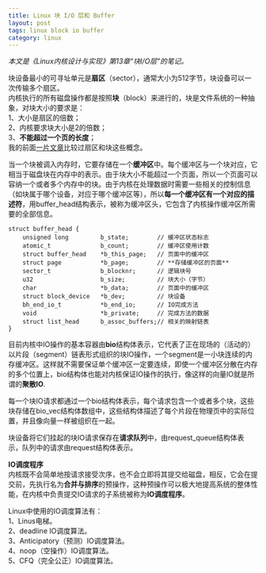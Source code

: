 ```yaml
---
title: Linux 块 I/O 层和 Buffer
layout: post
tags: linux block io buffer
category: linux
---
```

*本文是《Linux内核设计与实现》第13章“块I/O层”的笔记。*

块设备最小的可寻址单元是**扇区**（sector），通常大小为512字节，块设备可以一次传输多个扇区。  
内核执行的所有磁盘操作都是按照**块**（block）来进行的，块是文件系统的一种抽象，对块大小的要求是：  
1、大小是扇区的倍数；  
2、内核要求块大小是2的倍数；  
3、**不能超过一个页的长度**；  
我的前面[一片文章](http://xanpeng.github.com/2012/02/24/sector-block/)比较过扇区和块这些概念。

当一个块被调入内存时，它要存储在一个**缓冲区**中。每个缓冲区与一个块对应，它相当于磁盘块在内存中的表示。由于块大小不能超过一个页面，所以一个页面可以容纳一个或者多个内存中的块。由于内核在处理数据时需要一些相关的控制信息（如块属于哪个设备，对应于哪个缓冲区等），所以**每一个缓冲区有一个对应的描述符**，用buffer_head结构表示，被称为缓冲区头，它包含了内核操作缓冲区所需要的全部信息。

    struct buffer_head {
        unsigned long         b_state;        // 缓冲区状态标志
        atomic_t              b_count;        // 缓冲区使用计数
        struct buffer_head    *b_this_page;   // 页面中的缓冲区
        struct page           *b_page;        // **存储缓冲区的页面**
        sector_t              b_blocknr;      // 逻辑块号
        u32                   b_size;         // 块大小（字节）
        char                  *b_data;        // 页面中的缓冲区
        struct block_device   *b_dev;         // 块设备
        bh_end_io_t           *b_end_io;      // IO完成方法
        void                  *b_private;     // 完成方法的数据
        struct list_head      b_assoc_buffers;// 相关的映射链表
    }

目前内核中IO操作的基本容器由**bio**结构体表示，它代表了正在现场的（活动的）以片段（segment）链表形式组织的块IO操作，一个segment是一小块连续的内存缓冲区。这样就不需要保证单个缓冲区一定要连续，即使一个缓冲区分散在内存的多个位置上，bio结构体也能对内核保证IO操作的执行，像这样的向量IO就是所谓的**聚散IO**.  

每一个块IO请求都通过一个bio结构体表示，每个请求包含一个或者多个块，这些块存储在bio_vec结构体数组中，这些结构体描述了每个片段在物理页中的实际位置，并且像向量一样被组织在一起。

块设备将它们挂起的块IO请求保存在**请求队列**中，由request_queue结构体表示，队列中的请求由request结构体表示。

**IO调度程序**  
内核既不会简单地按请求接受次序，也不会立即将其提交给磁盘，相反，它会在提交前，先执行名为**合并与排序**的预操作，这种预操作可以极大地提高系统的整体性能，在内核中负责提交IO请求的子系统被称为**IO调度程序**。  

Linux中使用的IO调度算法有：  
1、Linus电梯。  
2、deadline IO调度算法。  
3、Anticipatory（预测）IO调度算法。   
4、noop（空操作）IO调度算法。  
5、CFQ（完全公正）IO调度算法。